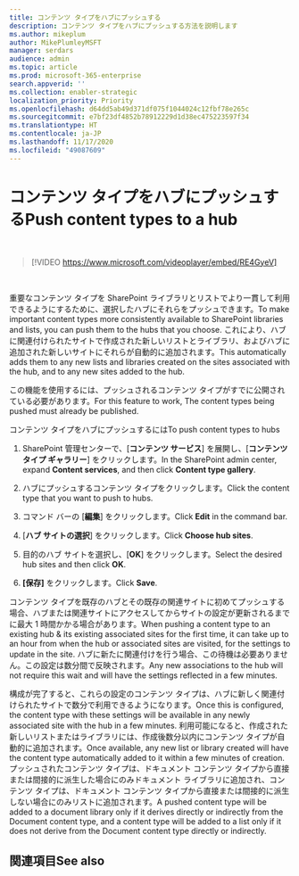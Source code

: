 ```yaml
---
title: コンテンツ タイプをハブにプッシュする
description: コンテンツ タイプをハブにプッシュする方法を説明します
ms.author: mikeplum
author: MikePlumleyMSFT
manager: serdars
audience: admin
ms.topic: article
ms.prod: microsoft-365-enterprise
search.appverid: ''
ms.collection: enabler-strategic
localization_priority: Priority
ms.openlocfilehash: d64dd5ab49d371df075f1044024c12fbf78e265c
ms.sourcegitcommit: e7bf23df4852b78912229d1d38ec475223597f34
ms.translationtype: HT
ms.contentlocale: ja-JP
ms.lasthandoff: 11/17/2020
ms.locfileid: "49087609"
---
```

# <a name="push-content-types-to-a-hub"></a><span data-ttu-id="a8198-103">コンテンツ タイプをハブにプッシュする</span><span class="sxs-lookup"><span data-stu-id="a8198-103">Push content types to a hub</span></span>

</br>

> [!VIDEO https://www.microsoft.com/videoplayer/embed/RE4GyeV]  

</br>


<span data-ttu-id="a8198-104">重要なコンテンツ タイプを SharePoint ライブラリとリストでより一貫して利用できるようにするために、選択したハブにそれらをプッシュできます。</span><span class="sxs-lookup"><span data-stu-id="a8198-104">To make important content types more consistently available to SharePoint libraries and lists, you can push them to the hubs that you choose.</span></span> <span data-ttu-id="a8198-105">これにより、ハブに関連付けられたサイトで作成された新しいリストとライブラリ、およびハブに追加された新しいサイトにそれらが自動的に追加されます。</span><span class="sxs-lookup"><span data-stu-id="a8198-105">This automatically adds them to any new lists and libraries created on the sites associated with the hub, and to any new sites added to the hub.</span></span>

<span data-ttu-id="a8198-106">この機能を使用するには、プッシュされるコンテンツ タイプがすでに公開されている必要があります。</span><span class="sxs-lookup"><span data-stu-id="a8198-106">For this feature to work, The content types being pushed must already be published.</span></span>

<span data-ttu-id="a8198-107">コンテンツ タイプをハブにプッシュするには</span><span class="sxs-lookup"><span data-stu-id="a8198-107">To push content types to hubs</span></span>

1. <span data-ttu-id="a8198-108">SharePoint 管理センターで、[**コンテンツ サービス**] を展開し、[**コンテンツ タイプ ギャラリー**] をクリックします。</span><span class="sxs-lookup"><span data-stu-id="a8198-108">In the SharePoint admin center, expand **Content services**, and then click **Content type gallery**.</span></span>

2. <span data-ttu-id="a8198-109">ハブにプッシュするコンテンツ タイプをクリックします。</span><span class="sxs-lookup"><span data-stu-id="a8198-109">Click the content type that you want to push to hubs.</span></span>

3. <span data-ttu-id="a8198-110">コマンド バーの [**編集**] をクリックします。</span><span class="sxs-lookup"><span data-stu-id="a8198-110">Click **Edit** in the command bar.</span></span>
 
4. <span data-ttu-id="a8198-111">[**ハブ サイトの選択**] をクリックします。</span><span class="sxs-lookup"><span data-stu-id="a8198-111">Click **Choose hub sites**.</span></span>
 
5. <span data-ttu-id="a8198-112">目的のハブ サイトを選択し、[**OK**] をクリックします。</span><span class="sxs-lookup"><span data-stu-id="a8198-112">Select the desired hub sites and then click **OK**.</span></span>
 
6. <span data-ttu-id="a8198-113">**[保存]** をクリックします。</span><span class="sxs-lookup"><span data-stu-id="a8198-113">Click **Save**.</span></span>

<span data-ttu-id="a8198-114">コンテンツ タイプを既存のハブとその既存の関連サイトに初めてプッシュする場合、ハブまたは関連サイトにアクセスしてからサイトの設定が更新されるまでに最大 1 時間かかる場合があります。</span><span class="sxs-lookup"><span data-stu-id="a8198-114">When pushing a content type to an existing hub & its existing associated sites for the first time, it can take up to an hour from when the hub or associated sites are visited, for the settings to update in the site.</span></span> <span data-ttu-id="a8198-115">ハブに新たに関連付けを行う場合、この待機は必要ありません。この設定は数分間で反映されます。</span><span class="sxs-lookup"><span data-stu-id="a8198-115">Any new associations to the hub will not require this wait and will have the settings reflected in a few minutes.</span></span> 

<span data-ttu-id="a8198-116">構成が完了すると、これらの設定のコンテンツ タイプは、ハブに新しく関連付けられたサイトで数分で利用できるようになります。</span><span class="sxs-lookup"><span data-stu-id="a8198-116">Once this is configured, the content type with these settings will be available in any newly associated site with the hub in a few minutes.</span></span> <span data-ttu-id="a8198-117">利用可能になると、作成された新しいリストまたはライブラリには、作成後数分以内にコンテンツ タイプが自動的に追加されます。</span><span class="sxs-lookup"><span data-stu-id="a8198-117">Once available, any new list or library created will have the content type automatically added to it within a few minutes of creation.</span></span> <span data-ttu-id="a8198-118">プッシュされたコンテンツ タイプは、ドキュメント コンテンツ タイプから直接または間接的に派生した場合にのみドキュメント ライブラリに追加され、コンテンツ タイプは、ドキュメント コンテンツ タイプから直接または間接的に派生しない場合にのみリストに追加されます。</span><span class="sxs-lookup"><span data-stu-id="a8198-118">A pushed content type will be added to a document library only if it derives directly or indirectly from the Document content type, and a content type will be added to a list only if it does not derive from the Document content type directly or indirectly.</span></span>

## <a name="see-also"></a><span data-ttu-id="a8198-119">関連項目</span><span class="sxs-lookup"><span data-stu-id="a8198-119">See also</span></span>



  






